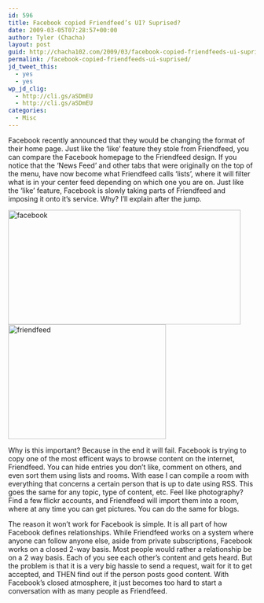 ```yaml
---
id: 596
title: Facebook copied Friendfeed’s UI? Suprised?
date: 2009-03-05T07:28:57+00:00
author: Tyler (Chacha)
layout: post
guid: http://chacha102.com/2009/03/facebook-copied-friendfeeds-ui-suprised/
permalink: /facebook-copied-friendfeeds-ui-suprised/
jd_tweet_this:
  - yes
  - yes
wp_jd_clig:
  - http://cli.gs/aSDmEU
  - http://cli.gs/aSDmEU
categories:
  - Misc
---
```

Facebook recently announced that they would be changing the format of their home page. Just like the ‘like’ feature they stole from Friendfeed, you can compare the Facebook homepage to the Friendfeed design. If you notice that the ‘News Feed’ and other tabs that were originally on the top of the menu, have now become what Friendfeed calls ‘lists’, where it will filter what is in your center feed depending on which one you are on. Just like the ‘like’ feature, Facebook is slowly taking parts of Friendfeed and imposing it onto it’s service. Why? I’ll explain after the jump.
  
<!--more-->

<img src="http://chacha102.com.techgeist.net/files/2009/03/facebook.jpg" border="0" alt="facebook" width="473" height="233" /><img src="http://chacha102.com.techgeist.net/files/2009/03/friendfeed-thumb.jpg" border="0" alt="friendfeed" width="321" height="233" />

Why is this important? Because in the end it will fail. Facebook is trying to copy one of the most efficent ways to browse content on the internet, Friendfeed. You can hide entries you don’t like, comment on others, and even sort them using lists and rooms. With ease I can compile a room with everything that concerns a certain person that is up to date using RSS. This goes the same for any topic, type of content, etc. Feel like photography? Find a few flickr accounts, and Friendfeed will import them into a room, where at any time you can get pictures. You can do the same for blogs.

The reason it won’t work for Facebook is simple. It is all part of how Facebook defines relationships. While Friendfeed works on a system where anyone can follow anyone else, aside from private subscriptions, Facebook works on a closed 2-way basis. Most people would rather a relationship be on a 2 way basis. Each of you see each other’s content and gets heard. But the problem is that it is a very big hassle to send a request, wait for it to get accepted, and THEN find out if the person posts good content. With Facebook’s closed atmosphere, it just becomes too hard to start a conversation with as many people as Friendfeed.